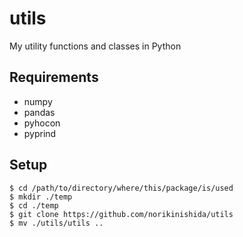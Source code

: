 # utils

My utility functions and classes in Python

## Requirements

- numpy
- pandas
- pyhocon
- pyprind

## Setup

```
$ cd /path/to/directory/where/this/package/is/used
$ mkdir ./temp
$ cd ./temp
$ git clone https://github.com/norikinishida/utils
$ mv ./utils/utils ..
```

